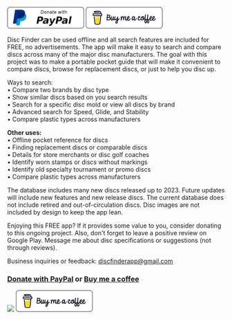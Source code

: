 [![](https://github.com/hazyoutpost/hazyoutpost/blob/main/paypal.png)](https://www.paypal.com/donate/?hosted_button_id=FNM5WN2JAA392)
[![](https://github.com/hazyoutpost/hazyoutpost/blob/main/bmac.png)](https://www.buymeacoffee.com/hazyoutpost)</br>

Disc Finder can be used offline and all search features are included for FREE, no advertisements. The app will make it easy to search and compare discs across many of the major disc manufacturers. The goal with this project was to make a portable pocket guide that will make it convenient to compare discs, browse for replacement discs, or just to help you disc up.

Ways to search:</br>
•	Compare two brands by disc type</br>
•	Show similar discs based on you search results</br>
•	Search for a specific disc mold or view all discs by brand</br>
•	Advanced search for Speed, Glide, and Stability</br>
•	Compare plastic types across manufacturers</br>

<strong>Other uses:</strong></br>
•	Offline pocket reference for discs</br>
•	Finding replacement discs or comparable discs</br>
•	Details for store merchants or disc golf coaches</br>
•	Identify worn stamps or discs without markings</br>
•	Identify old specialty tournament or promo discs</br>
•	Compare plastic types across manufacturers</br>

The database includes many new discs released up to 2023. Future updates will include new features and new release discs. The current database does not include retired and out-of-circulation discs. Disc images are not included by design to keep the app lean.

Enjoying this FREE app? If it provides some value to you, consider donating to this ongoing project. Also, don't forget to leave a positive review on Google Play. Message me about disc specifications or suggestions (not through reviews).
                   
Business inquiries or feedback:
discfinderapp@gmail.com

### <a href="https://www.paypal.com/donate/?hosted_button_id=FNM5WN2JAA392">Donate with PayPal</a> or <a href="https://www.buymeacoffee.com/hazyoutpost">Buy me a coffee</a>

[![](https://github.com/hazyoutpost/hazyoutpost/blob/main/ppal.png)](https://www.paypal.com/donate/?hosted_button_id=FNM5WN2JAA392)
[![](https://github.com/hazyoutpost/hazyoutpost/blob/main/bmac.png)](https://www.buymeacoffee.com/hazyoutpost)
